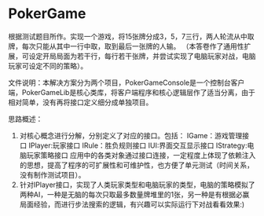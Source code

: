 # PokerGame
根据测试题目所作。实现一个游戏，将15张牌分成3，5，7三行，两人轮流从中取牌，每次只能从其中一行中取，取到最后一张牌的人输。
（本答卷作了通用性扩展，可设定开局局面为若干行，每行若干张牌，并尝试实现了电脑玩家对战，电脑玩家可设定不同的策略）。

文件说明：本解决方案分为两个项目，PokerGameConsole是一个控制台客户端，PokerGameLib是核心类库，将客户端程序和核心逻辑层作了适当分离，由于相对简单，没有再将接口定义细分成单独项目。

思路概述：
1. 对核心概念进行分解，分别定义了对应的接口。包括：
  IGame：游戏管理接口
  IPlayer:玩家接口
  IRule：胜负规则接口
  IUI:界面交互显示接口
  IStrategy:电脑玩家策略接口
  应用中的各类对象通过接口连接，一定程度上体现了依赖注入的思想，提高了程序的可扩展性和可维护性，也方便了单元测试（时间关系，没有制作测试项目）。
2. 针对IPlayer接口，实现了人类玩家类型和电脑玩家的类型，电脑的策略模拟了两种AI，一种是无脑的每次只取最多数量牌堆里的1张，另一种是有根据必赢局面经验，而进行步法搜索的逻辑，有兴趣可以实际运行下对战看看效果:)

